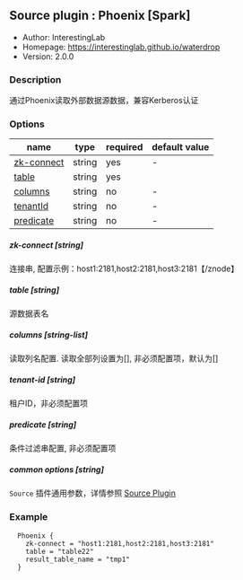 ## Source plugin : Phoenix [Spark]

* Author: InterestingLab
* Homepage: https://interestinglab.github.io/waterdrop
* Version: 2.0.0

### Description

通过Phoenix读取外部数据源数据，兼容Kerberos认证

### Options

| name | type | required | default value |
| --- | --- | --- | --- |
| [zk-connect](#zk-connect-string) | string | yes | - |
| [table](#table-string) | string| yes | |
| [columns](#columns-string-list) | string | no | - |
| [tenantId](#tenant-id-string) | string | no | - |
| [predicate](#predicate-string) | string | no | - |


##### zk-connect [string]

连接串, 配置示例：host1:2181,host2:2181,host3:2181【/znode】

##### table [string]

源数据表名

##### columns [string-list]

读取列名配置. 读取全部列设置为[], 非必须配置项，默认为[]

##### tenant-id [string]

租户ID，非必须配置项

##### predicate [string]

条件过滤串配置, 非必须配置项

##### common options [string]

`Source` 插件通用参数，详情参照 [Source Plugin](/zh-cn/v2/spark/configuration/source-plugins/)


### Example

```
  Phoenix {
    zk-connect = "host1:2181,host2:2181,host3:2181"
    table = "table22"
    result_table_name = "tmp1"
  }
```

